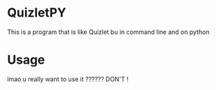 # QuizletPY
This is a program that is like Quizlet bu in command line and on python

# Usage
lmao u really want to use it ??????
DON'T !
